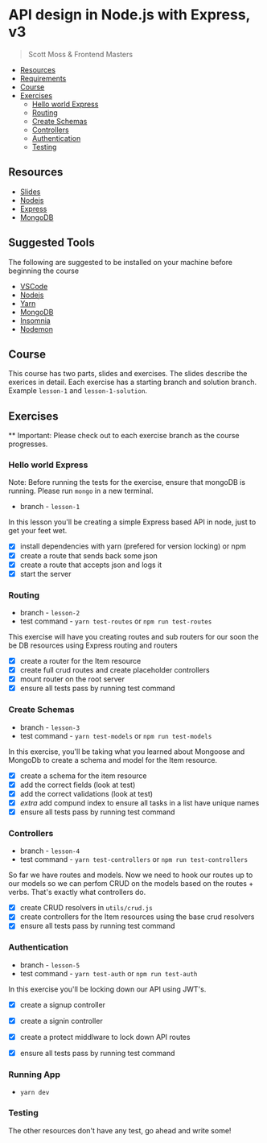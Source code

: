 # API design in Node.js with Express, v3
> Scott Moss & Frontend Masters

- [Resources](#resources)
- [Requirements](#requirements)
- [Course](#course)
- [Exercises](#exercises)
  - [Hello world Express](#hello-world-express)
  - [Routing](#routing)
  - [Create Schemas](#create-schemas)
  - [Controllers](#controllers)
  - [Authentication](#authentication)
  - [Testing](#testing)

## Resources
* [Slides](https://slides.com/scotups/api-design-in-node-with-express-v3)
* [Nodejs](https://nodejs.org/en/)
* [Express](https://expressjs.com/)
* [MongoDB](https://www.mongodb.com/)

## Suggested Tools
The following are suggested to be installed on your machine before beginning the course
* [VSCode](https://code.visualstudio.com/)
* [Nodejs](https://nodejs.org/en/)
* [Yarn](https://yarnpkg.com/lang/en/docs/install/)
* [MongoDB](https://docs.mongodb.com/manual/administration/install-community/)
* [Insomnia](https://insomnia.rest/)
* [Nodemon](https://nodemon.io/)

## Course
This course has two parts, slides and exercises. The slides describe the exerices in detail. Each exercise has a starting branch and solution branch. Example `lesson-1` and `lesson-1-solution`.
## Exercises
** Important: Please check out to each exercise branch as the course progresses. 

### Hello world Express

Note: Before running the tests for the exercise, ensure that mongoDB is running. Please run `mongo` in a new terminal.

* branch - `lesson-1`

In this lesson you'll be creating a simple Express based API in node, just to get your feet wet.
- [x] install dependencies with yarn (prefered for version locking) or npm
- [x] create a route that sends back some json
- [x] create a route that accepts json and logs it
- [x] start the server

### Routing
* branch - `lesson-2`
* test command - `yarn test-routes` or `npm run test-routes`

This exercise will have you creating routes and sub routers for our soon the be DB resources using Express routing and routers
- [x] create a router for the Item resource
- [x] create full crud routes and create placeholder controllers
- [x] mount router on the root server
- [x] ensure all tests pass by running test command

### Create Schemas
* branch - `lesson-3`
* test command - `yarn test-models` or `npm run test-models`

In this exercise, you'll be taking what you learned about Mongoose and MongoDb to create a schema and model for the Item resource.

- [x] create a schema for the item resource
- [x] add the correct fields (look at test)
- [x] add the correct validations (look at test)
- [x] *extra* add compund index to ensure all tasks in a list have unique names
- [x] ensure all tests pass by running test command

### Controllers
* branch - `lesson-4`
* test command - `yarn test-controllers` or `npm run test-controllers`

So far we have routes and models. Now we need to hook our routes up to our models so we can perfom CRUD on the models based on the routes + verbs. That's exactly what controllers do.

- [x] create CRUD resolvers in `utils/crud.js`
- [x] create controllers for the Item resources using the base crud resolvers
- [x] ensure all tests pass by running test command

### Authentication
* branch - `lesson-5`
* test command - `yarn test-auth` or `npm run test-auth`

In this exercise you'll be locking down our API using JWT's.

- [x] create a signup controller
- [x] create a signin controller
- [x] create a protect middlware to lock down API routes
- [x] ensure all tests pass by running test command


### Running App
- `yarn dev`

### Testing
The other resources don't have any test, go ahead and write some!

